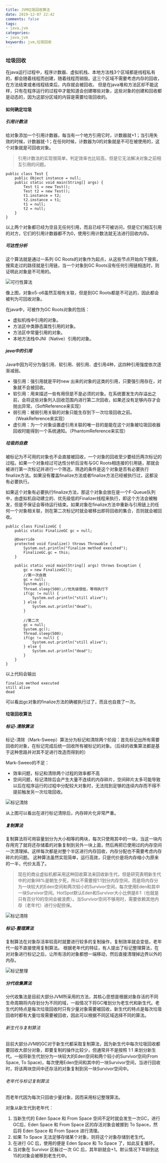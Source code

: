 ```yaml
---
title: JVM垃圾回收算法
date: 2019-12-07 22:42
comments: false
tags: 
- java,jvm
categories: 
- java,jvm
keywords: jvm,垃圾回收
---
```


### 垃圾回收

在java运行过程中，程序计数器、虚拟机栈、本地方法栈3个区域都是线程私有的，都会随着线程而创建，随着线程而销毁。这三个区域不需要考虑内存的回收，在方法结束或者线程结束后，内存就会被回收。
但是在java堆和方法区却不能这样，只有在程序运行的过程中才能知道会创建哪些对象，这些对象的创建和回收都是动态的，因为这部分区域的内容是需要垃圾回收的。

#### 如何确定垃圾

##### 引用计数法

给对象添加一个引用计数器，每当有一个地方引用它时，计数器就+1；当引用失效的时候，计数器就-1；在任何时候，计数器为0的对象就是不可在被使用的，这个对象就是可回收对象。

> 引用计数法的实现很简单，判定效率也比较高，但是它无法解决对象之前相互引用的问题。

```
public class Test {
    public Object instance = null;
    public static void main(String[] args) {
        Test t1 = new Test();
        Test t2 = new Test();
        t1.instance = t2;
        t2.instance = t1;
        t1 = null;
        t2 = null;
    }
}
```

以上两个对象都已经为空且无任何引用，而且已经不可被访问，但是它们相互引用的对方，它们的引用计数器都不为0，使用引用计数法就无法进行回收内存。

##### 可达性分析

这个算法就是通过一系列 GC Roots的对象作为起点，从这些节点开始向下搜索，搜索走过的路径就是引用链，当一个对象到GC Roots没有任何引用链相连时，则证明此对象是不可用的。

![可行性算法](../../../uploads/jvm/可达性算法.png)

像上图，对象o5-o6虽然互相有关联，但是到GC Roots都是不可达的，因此都会被判为可回收对象。

在java中，可被作为GC Roots对象的包括：
- 虚拟机栈中引用的对象。
- 方法区中类静态属性引用的对象。
- 方法区中常量引用的对象。
- 本地方法栈中JNI（Native）引用的对象。

##### java中的引用

Java中因为可分为强引用、软引用、弱引用、虚引用4种，这四种引用强度依次逐渐减弱。

- 强引用：强引用就是平时new 出来的对象的这类的引用，只要强引用存在，对象就不会被回收。
- 软引用：用来描述一些有用但是不是必须的对象。在系统要发生内存溢出之前，会将这些对象列入回收范围内进行第二次回收，如果还没有足够内存才会抛出异常。（SoftReference来实现）
- 弱引用：被弱引用关联的对象只能生存到下一次垃圾回收之前。（WeakReference来实现）
- 虚引用：为一个对象设置虚引用关联的唯一目的是能在这个对象被垃圾回收器回收时能得到一个系统通知。（PhantomReference来实现）

##### 垃圾的自救

被标记为不可用的对象也不会直接被回收，一个对象的回收至少要经历两次标记的过程。如果一个对象经过可达性分析后没有与GC Roots相连接的引用链，那就会被进行第一次标记并进行一个筛选，筛选的条件是这个对象是否有必要执行finalize方法。如果没有覆盖finalize方法或者finalize方法已经被执行过，这都没有必要执行。

如果这个对象有必要执行finalize方法，那这个对象会放在是一个F-Queue队列中，由虚拟机自动建立的、优先级低的Finalizer线程来执行，即这个方法会被触发，但是不保证会等待运行结束。如果对象在finalize方法中重新与引用链上的任何一个对象相关联，则在第二次标记时就会被移出即将回收的集合，否则就会被回收。

```
public class FinalizeGC {
    public static FinalizeGC gc = null;

    @Override
    protected void finalize() throws Throwable {
        System.out.println("finalize method executed");
        FinalizeGC.gc = this;
    }

    public static void main(String[] args) throws Exception {
        gc = new FinalizeGC();
        //第一次自救
        gc = null;
        System.gc();
        Thread.sleep(500);//优先级很低，等待执行下
        if(gc != null) {
            System.out.println("still alive");
        } else {
            System.out.println("dead");
        }

        //第二次
        gc = null;
        System.gc();
        Thread.sleep(500);
        if(gc != null) {
            System.out.println("still alive");
        } else {
            System.out.println("dead");
        }
    }
}
```

以上代码会输出

```
finalize method executed
still alive
dead
```

可以看出gc对象的finalize方法的确被执行过了，而且也自救了一次。

#### 垃圾回收算法

##### 标记-清除算法

标记-清除（Mark-Sweep）算法分为标记和清除两个阶段：首先标记出所有需要回收的对象，在标记完成后统一回收所有被标记的对象。（后续的收集算法都是基于这种思路并对其不足进行改造而得到的）

Mark-Sweeo的不足：
- 效率问题，标记和清除两个过程的效率都不高
- 空间问题，标记清除后会产生大量不连续的内存碎片，空间碎片太多可能导致以后在程序运行的过程中分配较大对象时，无法找到足够的连续内存而不得不提前触发另一次垃圾回收。

![标记清除](../../../uploads/jvm/标记清除.png)

从上图可以看出在进行标记清除后，内存碎片化非常严重。

##### 复制算法

复制算法将可用容量划分为大小相等的两块，每次只使用其中的一块，当这一块内存用完了就将还存储着的对象复制到另外一块上面，然后再把已使用过的内存空间一次清理掉。这样每次都是对整个半区进行内存回收，内存分配也不需要考虑内存碎片的问题。
这种算法虽然实现简单，运行高效，只是代价是将内存缩小为原来的一半，代价太高了。

> 现在的商业虚拟机都采用这种回收算法来回收新生代，但是研究表明新生代中的对象98%是朝生夕死，所以不需要按1:1划分内存空间，而是将内存分为一块较大的Eden空间和两次较小的Survivor空间，每次使用Eden和其中一块Survivor空间。HotSpot默认Eden和Survivor大小比例是8:1（也就是只有百分10的空间会被浪费）。当Survivor空间不够用时，需要依赖其他内存（老年代）进行分配担保。

![标记清除](../../../uploads/jvm/标记复制.png)

##### 标记-整理算法

复制算法在对象存活率较高时就要进行较多的复制操作，复制效率就会变低，老年代一般不直接使用复制算法。
根据老年代的特征，有人提出了标记整理算法，在对对象进行标记之后，让所有活的对象都想一端移动，然后直接清理掉边界以外的内存。

![标记整理](../../../uploads/jvm/标记整理.png)

##### 分代收集算法

分代收集法是目前大部分JVM所采用的方法，其核心思想是根据对象存活的不同生命周期将内存划分为不同的域，一般情况下将GC堆划分为老生代和新生代。老生代的特点是每次垃圾回收时只有少量对象需要被回收，新生代的特点是每次垃圾回收时都有大量垃圾需要被回收，因此可以根据不同区域选择不同的算法。

###### 新生代与复制算法

目前大部分JVM的GC对于新生代都采取复制算法，因为新生代中每次垃圾回收都要回收大部分对象，即要复制的操作比较少，但通常并不是按照 1:1 来划分新生代。一般将新生代划分为一块较大的Eden空间和两个较小的Survivor空间(From Space, To Space)，每次使用Eden空间和其中的一块Survivor空间，当进行回收时，将该两块空间中还存活的对象复制到另一块Survivor空间中。

###### 老年代与标记复制算法

而老年代因为每次只回收少量对象，因而采用标记整理算法。

对象从新生代到老年代：
1. 当新生代的 Eden Space 和 From Space 空间不足时就会发生一次GC，进行GC后，Eden Space 和 From Space 区的存活对象会被挪到 To Space，然后将 Eden Space 和 From Space 进行清理。
2. 如果 To Space 无法足够存储某个对象，则将这个对象存储到老生代。
3. 在进行 GC 后，使用的便是 Eden Space 和 To Space 了，如此反复循环。
4. 当对象在 Survivor 区躲过一次 GC 后，其年龄就会+1。默认情况下年龄到达15的对象会被移到老生代中。
